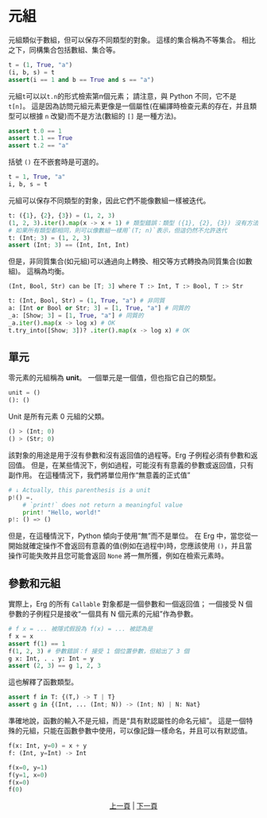 # 元組

元組類似于數組，但可以保存不同類型的對象。
這樣的集合稱為不等集合。 相比之下，同構集合包括數組、集合等。

```python
t = (1, True, "a")
(i, b, s) = t
assert(i == 1 and b == True and s == "a")
```

元組`t`可以以`t.n`的形式檢索第n個元素； 請注意，與 Python 不同，它不是 `t[n]`。
這是因為訪問元組元素更像是一個屬性(在編譯時檢查元素的存在，并且類型可以根據 `n` 改變)而不是方法(數組的 `[]` 是一種方法)。

```python
assert t.0 == 1
assert t.1 == True
assert t.2 == "a"
```

括號 `()` 在不嵌套時是可選的。

```python
t = 1, True, "a"
i, b, s = t
```

元組可以保存不同類型的對象，因此它們不能像數組一樣被迭代。

```python
t: ({1}, {2}, {3}) = (1, 2, 3)
(1, 2, 3).iter().map(x -> x + 1) # 類型錯誤：類型 ({1}, {2}, {3}) 沒有方法 `.iter()`
# 如果所有類型都相同，則可以像數組一樣用`(T; n)`表示，但這仍然不允許迭代
t: (Int; 3) = (1, 2, 3)
assert (Int; 3) == (Int, Int, Int)
```

但是，非同質集合(如元組)可以通過向上轉換、相交等方式轉換為同質集合(如數組)。
這稱為均衡。

```python
(Int, Bool, Str) can be [T; 3] where T :> Int, T :> Bool, T :> Str
```

```python
t: (Int, Bool, Str) = (1, True, "a") # 非同質
a: [Int or Bool or Str; 3] = [1, True, "a"] # 同質的
_a: [Show; 3] = [1, True, "a"] # 同質的
_a.iter().map(x -> log x) # OK
t.try_into([Show; 3])? .iter().map(x -> log x) # OK
```

## 單元

零元素的元組稱為 __unit__。 一個單元是一個值，但也指它自己的類型。

```python
unit = ()
(): ()
```

Unit 是所有元素 0 元組的父類。

```python
() > (Int; 0)
() > (Str; 0)
```

該對象的用途是用于沒有參數和沒有返回值的過程等。Erg 子例程必須有參數和返回值。 但是，在某些情況下，例如過程，可能沒有有意義的參數或返回值，只有副作用。 在這種情況下，我們將單位用作“無意義的正式值”

```python
# ↓ Actually, this parenthesis is a unit
p!() =.
    # `print!` does not return a meaningful value
    print! "Hello, world!"
p!: () => ()
```

但是，在這種情況下，Python 傾向于使用“無”而不是單位。
在 Erg 中，當您從一開始就確定操作不會返回有意義的值(例如在過程中)時，您應該使用 `()`，并且當操作可能失敗并且您可能會返回 `None` 將一無所獲，例如在檢索元素時。

## 參數和元組

實際上，Erg 的所有 `Callable` 對象都是一個參數和一個返回值； 一個接受 N 個參數的子例程只是接收“一個具有 N 個元素的元組”作為參數。

```python
# f x = ... 被隱式假設為 f(x) = ... 被認為是
f x = x
assert f(1) == 1
f(1, 2, 3) # 參數錯誤：f 接受 1 個位置參數，但給出了 3 個
g x: Int, . . y: Int = y
assert (2, 3) == g 1, 2, 3
```

這也解釋了函數類型。

```python
assert f in T: {(T,) -> T | T}
assert g in {(Int, ... (Int; N)) -> (Int; N) | N: Nat}
```

準確地說，函數的輸入不是元組，而是“具有默認屬性的命名元組”。 這是一個特殊的元組，只能在函數參數中使用，可以像記錄一樣命名，并且可以有默認值。

```python
f(x: Int, y=0) = x + y
f: (Int, y=Int) -> Int

f(x=0, y=1)
f(y=1, x=0)
f(x=0)
f(0)
```

<p align='center'>
    <a href='./10_array.md'>上一頁</a> | <a href='./12_dict.md'>下一頁</a>
</p>
